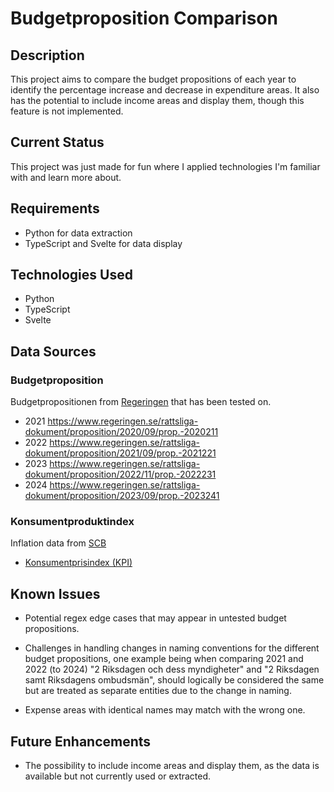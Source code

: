 # Budgetproposition Comparison

## Description

This project aims to compare the budget propositions of each year to identify the percentage increase and decrease in expenditure areas. It also has the potential to include income areas and display them, though this feature is not implemented.

## Current Status

This project was just made for fun where I applied technologies I'm familiar with and learn more about. 

## Requirements

- Python for data extraction
- TypeScript and Svelte for data display

## Technologies Used

- Python
- TypeScript
- Svelte

## Data Sources

### Budgetproposition
Budgetpropositionen from [Regeringen](https://regeringen.se/) that has been tested on.
* 2021 https://www.regeringen.se/rattsliga-dokument/proposition/2020/09/prop.-2020211
* 2022 https://www.regeringen.se/rattsliga-dokument/proposition/2021/09/prop.-2021221
* 2023 https://www.regeringen.se/rattsliga-dokument/proposition/2022/11/prop.-2022231
* 2024 https://www.regeringen.se/rattsliga-dokument/proposition/2023/09/prop.-2023241

### Konsumentproduktindex
Inflation data from [SCB](https://www.scb.se)
- [Konsumentprisindex (KPI)](https://www.scb.se/hitta-statistik/statistik-efter-amne/priser-och-konsumtion/konsumentprisindex/konsumentprisindex-kpi/pong/tabell-och-diagram/konsumentprisindex-kpi/kpi-faststallda-tal-1980100/) 

## Known Issues

- Potential regex edge cases that may appear in untested budget propositions.

- Challenges in handling changes in naming conventions for the different budget propositions, one example being when comparing 2021 and 2022 (to 2024) "2 Riksdagen och dess myndigheter" and "2 Riksdagen samt Riksdagens ombudsmän", should logically be considered the same but are treated as separate entities due to the change in naming.

- Expense areas with identical names may match with the wrong one.

## Future Enhancements

- The possibility to include income areas and display them, as the data is available but not currently used or extracted.